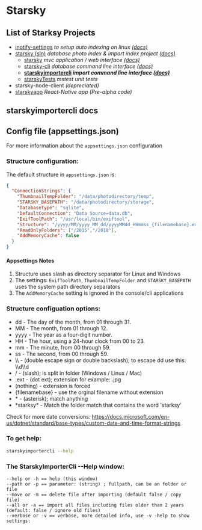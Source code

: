 # Starsky
## List of Starksy Projects
 - [inotify-settings](../../inotify-settings) _to setup auto indexing on linux [(docs)](../../inotify-settings/readme.md)_
 - [starsky (sln)](../../starsky) _database photo index & import index project [(docs)](../../starsky/readme.md)_
   - [starsky](../../starsky/starsky)  _mvc application / web interface [(docs)](../../starsky/starsky/readme.md)_
   - [starsky-cli](../../starsky/starsky-cli)  _database command line interface [(docs)](../../starsky/starsky-cli/readme.md)_
   - __[starskyimportercli](../../starsky/starskyimportercli)  _import command line interface [(docs)](../../starsky/starskyimportercli/readme.md)___
   - [starskyTests](../../starsky/starskyTests)  _mstest unit tests_
 - starsky-node-client  _(depreciated)_
 - [starskyapp](../../starskyapp) _React-Native app (Pre-alpha code)_

## starskyimportercli docs

## Config file (appsettings.json)
For more information about the `appsettings.json` configuration

### Structure configuration:
The default structure in `appsettings.json` is:
```json
{
  "ConnectionStrings": {
    "ThumbnailTempFolder": "/data/photodirectory/temp",
    "STARSKY_BASEPATH": "/data/photodirectory/storage",
    "DatabaseType": "sqlite",
    "DefaultConnection": "Data Source=data.db",
    "ExifToolPath": "/usr/local/bin/exiftool",
    "Structure": "/yyyy/MM/yyyy_MM_dd/yyyyMMdd_HHmmss_{filenamebase}.ext",
    "ReadOnlyFolders": ["/2015","/2018"],
    "AddMemoryCache": false
  }
}

```
#### Appsettings Notes
1)   Structure uses slash as directory separator for Linux and Windows
2)   The settings: `ExifToolPath`, `ThumbnailTempFolder` and  `STARSKY_BASEPATH` uses the system path directory separators
3)    The `AddMemoryCache` setting is ignored in the console/cli applications 

### Structure configuation options:

- dd 	 -   The day of the month, from 01 through 31.
- MM 	 -   The month, from 01 through 12.
- yyyy 	-    The year as a four-digit number.
- HH 	 -   The hour, using a 24-hour clock from 00 to 23.
- mm 	 -   The minute, from 00 through 59.
- ss 	 -   The second, from 00 through 59.
- \\\     -      (double escape sign or double backslash); to escape dd use this: \\\d\\\d
- /     -       (slash); is split in folder (Windows / Linux / Mac)
- .ext   -       (dot ext); extension for example: .jpg
- (nothing)  -   extension is forced
- {filenamebase} - use the orginal filename without extension
- \*      -     (asterisk); match anything
- \*starksy\*    -   Match the folder match that contains the word 'starksy' 

Check for more date conversions:
https://docs.microsoft.com/en-us/dotnet/standard/base-types/custom-date-and-time-format-strings


### To get help:
```sh
starskyimportercli --help
```

### The StarskyImporterCli --Help window:
```
--help or -h == help (this window)
--path or -p == parameter: (string) ; fullpath, can be an folder or file
--move or -m == delete file after importing (default false / copy file)
--all or -a == import all files including files older than 2 years (default: false / ignore old files) 
--verbose or -v == verbose, more detailed info, use -v -help to show settings:
```